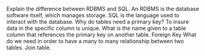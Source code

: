 Explain the difference between RDBMS and SQL.
An RDBMS is the database software itself, which manages storage. SQL is the language used to interact with the database. 
Why do tables need a primary key?
To insure data in the specific column is unique. 
What is the name given to a table column that references the primary key on another table.
Foreign Key
What do we need in order to have a many to many relationship between two tables.
Join table.